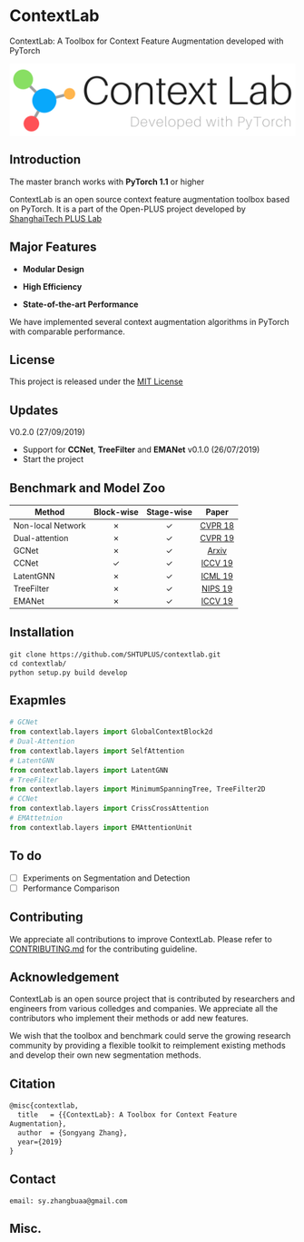 # ContextLab
ContextLab: A Toolbox for Context Feature Augmentation  developed with PyTorch

<img src="./src/images/contextlab_logo.png" align="middle" width="800"/>


## Introduction
<!-- <img align="left" width="100" height="100" src="./src/images/plusseg_logo_square.png"> -->

The master branch works with **PyTorch 1.1** or higher

ContextLab is an open source context feature augmentation toolbox based on PyTorch. It is a part of the Open-PLUS project developed by [ShanghaiTech PLUS Lab](http://plus.sist.shanghaitech.edu.cn)



## Major Features
- **Modular Design**

- **High Efficiency**

- **State-of-the-art Performance**

We have implemented several context augmentation algorithms in PyTorch with comparable performance.

## License
This project is released under the [MIT License](LICENSE)

## Updates

V0.2.0 (27/09/2019)
- Support for **CCNet**, **TreeFilter** and **EMANet**
v0.1.0 (26/07/2019)
- Start the project


## Benchmark and Model Zoo
<!-- Supported methods and backbones are shown in the below table -->
<!-- Results and models are available in the [Model Zoo](MODEL_ZOO.md) -->

|   Method           | Block-wise   | Stage-wise  | Paper    |
|--------------------|:------------:|:-----------:|:--------:| 
| Non-local Network  | ✗            | ✓           | [CVPR 18](https://arxiv.org/abs/1711.07971)
| Dual-attention     | ✗            | ✓           | [CVPR 19](https://arxiv.org/abs/1809.02983)
| GCNet              | ✗            | ✓           | [Arxiv  ](https://arxiv.org/abs/1904.11492)
| CCNet              | ✓            | ✓           | [ICCV 19](https://arxiv.org/abs/1811.11721)
| LatentGNN          | ✗            | ✓           | [ICML 19](https://arxiv.org/abs/1905.11634)
| TreeFilter         | ✗            | ✓           | [NIPS 19]()
| EMANet             | ✗            | ✓           | [ICCV 19](https://arxiv.org/abs/1907.13426)

## Installation

```
git clone https://github.com/SHTUPLUS/contextlab.git
cd contextlab/
python setup.py build develop
```

## Exapmles
```python
# GCNet
from contextlab.layers import GlobalContextBlock2d
# Dual-Attention
from contextlab.layers import SelfAttention
# LatentGNN
from contextlab.layers import LatentGNN
# TreeFilter
from contextlab.layers import MinimumSpanningTree, TreeFilter2D
# CCNet
from contextlab.layers import CrissCrossAttention
# EMAttetnion
from contextlab.layers import EMAttentionUnit
```

## To do
- [ ] Experiments on Segmentation and Detection
- [ ] Performance Comparison

## Contributing

We appreciate all contributions to improve ContextLab. Please refer to [CONTRIBUTING.md](CONTRIBUTING.md) for the contributing guideline.

## Acknowledgement
ContextLab is an open source project that is contributed by researchers and engineers from various colledges and companies. We appreciate all the contributors who implement their methods or add new features.

We wish that the toolbox and benchmark could serve the growing research community by providing a flexible toolkit to reimplement existing methods and develop their own new segmentation methods.

## Citation
```
@misc{contextlab,
  title   = {{ContextLab}: A Toolbox for Context Feature Augmentation},
  author  = {Songyang Zhang},
  year={2019}
}
```
## Contact
```
email: sy.zhangbuaa@gmail.com
```

## Misc.